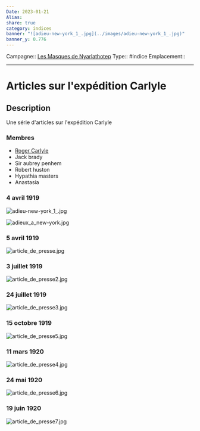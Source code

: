 ```yaml
---
Date: 2023-01-21
Alias:
share: true
category: indices
banner: "![adieu-new-york_1_.jpg](../images/adieu-new-york_1_.jpg)"
banner_y: 0.776
---
```

Campagne:: [Les Masques de Nyarlathotep](../../Les%20Masques%20de%20Nyarlathotep.md)
Type:: #indice
Emplacement:: 

***
# Articles sur l'expédition Carlyle

## Description

Une série d'articles sur l'expédition Carlyle

### Membres

- [Roger Carlyle](../../Roger%20Carlyle.md)
- Jack brady
- Sir aubrey penhem
- Robert huston
- Hypathia masters
- Anastasia 

### 4 avril 1919

![adieu-new-york_1_.jpg](../images/adieu-new-york_1_.jpg)

![adieux_a_new-york.jpg](../images/adieux_a_new-york.jpg)

### 5 avril 1919

![article_de_presse.jpg](../images/article_de_presse.jpg)

### 3 juillet 1919

![article_de_presse2.jpg](../images/article_de_presse2.jpg)

### 24 juillet 1919

![article_de_presse3.jpg](../images/article_de_presse3.jpg)

### 15 octobre 1919

![article_de_presse5.jpg](../images/article_de_presse5.jpg)

### 11 mars 1920

![article_de_presse4.jpg](../images/article_de_presse4.jpg)

### 24 mai 1920

![article_de_presse6.jpg](../images/article_de_presse6.jpg)

### 19 juin 1920

![article_de_presse7.jpg](../images/article_de_presse7.jpg)

